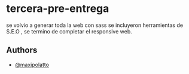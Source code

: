 
# tercera-pre-entrega

se volvio a generar toda la web con sass se incluyeron herramientas de S.E.O , se termino de completar el responsive web.



## Authors

- [@maxipolatto](alimentosezeiza@gmail.com)


